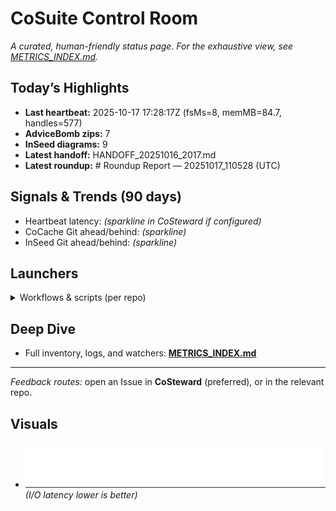 # CoSuite Control Room

_A curated, human-friendly status page. For the exhaustive view, see [METRICS_INDEX.md](METRICS_INDEX.md)._

## Today’s Highlights

- **Last heartbeat:** 2025-10-17 17:28:17Z (fsMs=8, memMB=84.7, handles=577)
- **AdviceBomb zips:** 7
- **InSeed diagrams:** 9
- **Latest handoff:** HANDOFF_20251016_2017.md
- **Latest roundup:** # Roundup Report — 20251017_110528 (UTC)

## Signals & Trends (90 days)

- Heartbeat latency: *(sparkline in CoSteward if configured)*
- CoCache Git ahead/behind: *(sparkline)*
- InSeed Git ahead/behind: *(sparkline)*

## Launchers
<details><summary>Workflows & scripts (per repo)</summary>

See the complete list in [METRICS_INDEX.md](METRICS_INDEX.md).

</details>

## Deep Dive
- Full inventory, logs, and watchers: **[METRICS_INDEX.md](METRICS_INDEX.md)**

---
_Feedback routes:_ open an Issue in **CoSteward** (preferred), or in the relevant repo.

## Visuals
- ![HB fsMs](assets/metrics/heartbeat.fsMs.svg)  *(I/O latency lower is better)*
